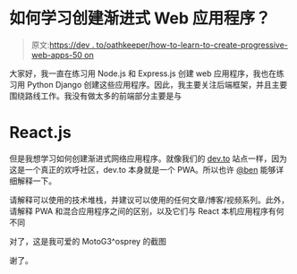 # 如何学习创建渐进式 Web 应用程序？

> 原文:[https://dev . to/oathkeeper/how-to-learn-to-create-progressive-web-apps-50 on](https://dev.to/oathkeeper/how-to-learn-to-create-progressive-web-apps--50on)

大家好，我一直在练习用 Node.js 和 Express.js 创建 web 应用程序，我也在练习用 Python Django 创建这些应用程序。因此，我主要关注后端框架，并且主要围绕路线工作。我没有做太多的前端部分主要是与

# [](#reactjs)React.js

但是我想学习如何创建渐进式网络应用程序。就像我们的 [dev.to](//dev.to) 站点一样，因为这是一个真正的欢呼社区，dev.to 本身就是一个 PWA。所以也许 [@ben](https://dev.to/ben) 能够详细解释一下。

请解释可以使用的技术堆栈，并建议可以使用的任何文章/博客/视频系列。此外，请解释 PWA 和混合应用程序之间的区别，以及它们与 React 本机应用程序有何不同

对了，这是我可爱的 MotoG3^osprey 的截图

谢了。